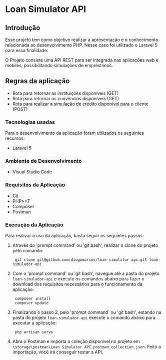 Loan Simulator API
=======================

Introdução
------------
Esse projeto tem como objetivo realizar a apresentação e o conhecimento relacionada ao desenvolvimento PHP. 
Nesse caso foi utilizado o Laravel 5 para essa finalidade.

O Projeto consiste uma API REST para ser integrada nas aplicações web e mobiles, possibilitando simulações de empréstimos.

Regras da aplicação
---------------------------
+ Rota para retornar as instituições disponíveis (GET)
+ Rota para retornar os convêncios disponíveis (GET)
+ Rota para realizar a simulação de crédito disponível para o cliente (POST)

### Tecnologias usadas
Para o desenvolvimento da aplicação foram utilizados os seguintes recursos:

+ Laravel 5

### Ambiente de Desenvolvimento

+ Visual Studio Code

### Requisitos da Aplicação

+ Git
+ PHP>=7
+ Composer
+ Postman

### Execução da Aplicação
Para realizar o uso da aplicação, basta seguir os seguintes passos:

1. Através do 'prompt command' ou 'git bash', realizar o clone do projeto pelo comando:

        git clone git@github.com:diogomarcos/loan-simulator-api.git loan-simulador-api

2. Com o 'prompt command' ou 'git bash', navegue até a pasta do projeto `loan-simulador-api` e execute os comandos abaixo para 
fazer o download dos requisitos necessários para o funcionamento da aplicação:

        composer install
        composer update

3. Finalizando o passo 2, pelo 'prompt command' ou 'git bash', estando na pasta do projeto `loan-simulador-api` execute 
o comando abaixo para executar a aplicação:

        php artisan serve

5. Abra o Postman e importa a coleção disponível no projeto em `\storage\postman\Loan Simulator API.postman_collection.json`. Feito a importação, você irá conseguir testar a API.
